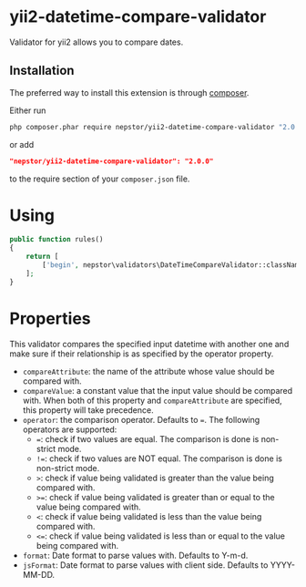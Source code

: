 yii2-datetime-compare-validator
===============================
Validator for yii2 allows you to compare dates.

Installation
------------
The preferred way to install this extension is through [composer](http://getcomposer.org/download/).

Either run
```sh
php composer.phar require nepstor/yii2-datetime-compare-validator "2.0.0"
```
or add
```json
"nepstor/yii2-datetime-compare-validator": "2.0.0"
```
to the require section of your `composer.json` file.

Using
===============================
```php
public function rules()
{
    return [
        ['begin', nepstor\validators\DateTimeCompareValidator::className(), 'compareAttribute' => 'end', 'format' => 'Y-m-d', 'operator' => '>=']
    ];
}
```

Properties
===============================
This validator compares the specified input datetime with another one and make sure if their relationship is as specified by the operator property.

- `compareAttribute`: the name of the attribute whose value should be compared with.
- `compareValue`: a constant value that the input value should be compared with. When both of this property and `compareAttribute` are specified, this property will take precedence.
- `operator`: the comparison operator. Defaults to `=`. The following operators are supported:
     * `=`: check if two values are equal. The comparison is done is non-strict mode.
     * `!=`: check if two values are NOT equal. The comparison is done is non-strict mode.
     * `>`: check if value being validated is greater than the value being compared with.
     * `>=`: check if value being validated is greater than or equal to the value being compared with.
     * `<`: check if value being validated is less than the value being compared with.
     * `<=`: check if value being validated is less than or equal to the value being compared with.
- `format`: Date format to parse values with. Defaults to Y-m-d.
- `jsFormat`: Date format to parse values with client side. Defaults to YYYY-MM-DD.